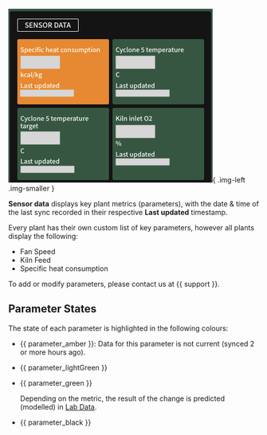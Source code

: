![Sensor Data](../_assets/media/screenshots/today/sensor-data.png){ .img-left .img-smaller }

**Sensor data** displays key plant metrics (parameters), with the date & time of the last sync recorded in their respective **Last updated** timestamp.

Every plant has their own custom list of key parameters, however all plants display the following:

- Fan Speed
- Kiln Feed
- Specific heat consumption

To add or modify parameters, please contact us at {{ support }}.

## Parameter States
The state of each parameter is highlighted in the following colours:

- {{ parameter_amber }}: Data for this parameter is not current (synced 2 or more hours ago).

- {{ parameter_lightGreen }}

- {{ parameter_green }}
    
    Depending on the metric, the result of the change is predicted (modelled) in [Lab Data](lab_data.md).

- {{ parameter_black }}